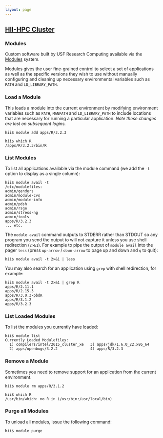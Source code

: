 ```yaml
---
layout: page
---
```


## [HII-HPC Cluster](../hii-hpc.html)

### Modules

Custom software built by USF Research Computing available via the [Modules](http://modules.sourceforge.net/) system.

Modules gives the user fine-grained control to select a set of applications as well
as the specific versions they wish to use
without manually configuring and cleaning up necessary environmental variables such as `PATH` and `LD_LIBRARY_PATH`.

### Load a Module

This loads a module into the current environment by modifying environment variables such as `PATH`, `MANPATH` and `LD_LIBRARY_PATH`
to include locations that are necessary for running a particular application. *Note these changes are lost on subsequent logins.*

```
hii$ module add apps/R/3.2.3

hii$ which R
/apps/R/3.2.3/bin/R
```

### List Modules

To list all applications available via the module command (we add the `-t` option to display as a single column):

```
hii$ module avail -t
/etc/modulefiles:
admin/genders
admin/module-cvs
admin/module-info
admin/pdsh
admin/rsge
admin/stress-ng
admin/tools
apps/R/3.2.3
... etc.
```

The `module avail` command outputs to STDERR rather than STDOUT so any program you send the output to will not capture it unless you use shell redirection (`2>&1`). For example to pipe the output of `module avail` into the pager `less` (press `up-arrow` / `down-arrow` to page up and down and `q` to quit):

```
hii$ module avail -t 2>&1 | less
```

You may also search for an application using `grep` with shell redirection, for example:

```
hii$ module avail -t 2>&1 | grep R
apps/R/2.11.1
apps/R/2.15.3
apps/R/3.0.3-pbdR
apps/R/3.1.2
apps/R/3.2.3
```

### List Loaded Modules

To list the modules you currently have loaded:

```
hii$ module list
Currently Loaded Modulefiles:
  1) compilers/intel/2015_cluster_xe   3) apps/jdk/1.6.0_22.x86_64
  2) apps/openbugs/3.2.2               4) apps/R/3.2.3
```

### Remove a Module

Sometimes you need to remove support for an application from the current environment.

```
hii$ module rm apps/R/3.1.2

hii$ which R
/usr/bin/which: no R in (/usr/bin:/usr/local/bin)
```

### Purge all Modules

To unload all modules, issue the following command:

```
hii$ module purge
```
